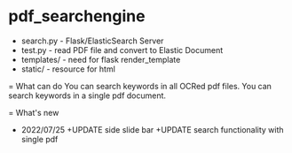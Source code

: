 # pdf_searchengine

- search.py - Flask/ElasticSearch Server
- test.py - read PDF file and convert to Elastic Document
- templates/ - need for flask render_template
- static/ - resource for html

= What can do
You can search keywords in all OCRed pdf files.
You can search keywords in a single pdf document.

= What's new
- 2022/07/25
+UPDATE side slide bar
+UPDATE search functionality with single pdf
